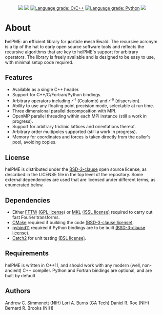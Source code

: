 <p align="center">
<a href="https://github.com/andysim/helpme/actions"> <img src="https://github.com/andysim/helpme/actions/workflows/cmake.yml/badge.svg?branch=master" /></a>
<a href="https://codecov.io/gh/andysim/helpme"> <img src="https://img.shields.io/codecov/c/github/andysim/helpme/master.svg" /></a>
<a href="https://lgtm.com/projects/g/andysim/helpme/context:cpp"><img alt="Language grade: C/C++" src="https://img.shields.io/lgtm/grade/cpp/g/andysim/helpme.svg?logo=lgtm&logoWidth=18"/></a>
<a href="https://lgtm.com/projects/g/andysim/helpme/context:python"><img alt="Language grade: Python" src="https://img.shields.io/lgtm/grade/python/g/andysim/helpme.svg?logo=lgtm&logoWidth=18"/></a>
<a href="https://opensource.org/licenses/BSD-3-Clause"><img src=https://img.shields.io/github/license/andysim/helpme.svg /></a>
</p>

# About #

**h**elPME: an **e**fficient **l**ibrary for **p**article **m**esh **E**wald.
The recursive acronym is a tip of the hat to early open source software tools
and reflects the recursive algorithms that are key to helPME's support for
arbitrary operators. The library is freely available and is designed to be easy
to use, with minimal setup code required.

## Features ##

* Available as a single C++ header.
* Support for C++/C/Fortran/Python bindings.
* Arbitrary operators including *r*<sup>-1</sup> (Coulomb) and *r*<sup>-6</sup>
  (dispersion).
* Ability to use any floating point precision mode, selectable at run time.
* Three dimensional parallel decomposition with MPI.
* OpenMP parallel threading within each MPI instance (still a work in
  progress).
* Support for arbitrary triclinic lattices and orientations thereof.
* Arbitrary order multipoles supported (still a work in progress).
* Memory for coordinates and forces is taken directly from the caller's pool,
  avoiding copies.

## License ##

helPME is distributed under the
[BSD-3-clause](https://opensource.org/licenses/BSD-3-Clause) open source
license, as described in the LICENSE file in the top level of the repository.
Some external dependencies are used that are licensed under different terms, as
enumerated below.

## Dependencies ##
* Either [FFTW](http://www.fftw.org/)
  [(GPL license)](https://opensource.org/licenses/gpl-license) or
  [MKL](https://software.intel.com/en-us/mkl)
  [(ISSL license)](https://software.intel.com/en-us/license/intel-simplified-software-license)
  required to carry out fast Fourier transforms.
* [CMake](https://cmake.org) required if building the code
  [(BSD-3-clause license)](https://opensource.org/licenses/BSD-3-Clause).
* [pybind11](https://github.com/pybind/pybind11) required if Python bindings
  are to be built [(BSD-3-clause license)](https://opensource.org/licenses/BSD-3-Clause).
* [Catch2](https://github.com/catchorg/Catch2) for unit testing 
  [(BSL license)](https://opensource.org/licenses/BSL-1.0).

## Requirements ##
helPME is written in C++11, and should work with any modern (well, non-ancient)
C++ compiler.  Python and Fortran bindings are optional, and are built by
default.

## Authors ##
Andrew C. Simmonett (NIH)
Lori A. Burns (GA Tech)
Daniel R. Roe (NIH)
Bernard R. Brooks (NIH)
